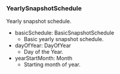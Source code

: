 ### YearlySnapshotSchedule
Yearly snapshot schedule.

- basicSchedule: BasicSnapshotSchedule
  - Basic yearly snapshot schedule.
- dayOfYear: DayOfYear
  - Day of the Year.
- yearStartMonth: Month
  - Starting month of year.
